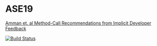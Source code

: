 # ASE19

[Amman et. al Method-Call Recommendations from Implicit Developer Feedback](https://doi.org/10.1145/2593728.2593730)

[![Build Status](https://travis-ci.org/mustard123/ASE19.svg?branch=master)](https://travis-ci.org/mustard123/ASE19)
